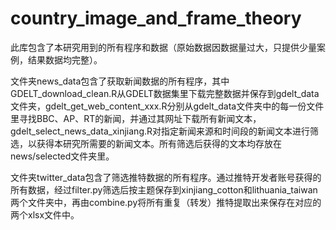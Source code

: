 # country_image_and_frame_theory
此库包含了本研究用到的所有程序和数据（原始数据因数据量过大，只提供少量案例，结果数据均完整）。

文件夹news_data包含了获取新闻数据的所有程序，其中GDELT_download_clean.R从GDELT数据集里下载完整数据并保存到gdelt_data文件夹，gdelt_get_web_content_xxx.R分别从gdelt_data文件夹中的每一份文件里寻找BBC、AP、RT的新闻，并通过其网址下载所有新闻文本，gdelt_select_news_data_xinjiang.R对指定新闻来源和时间段的新闻文本进行筛选，以获得本研究所需要的新闻文本。所有筛选后获得的文本均存放在news/selected文件夹里。

文件夹twitter_data包含了筛选推特数据的所有程序。通过推特开发者账号获得的所有数据，经过filter.py筛选后按主题保存到xinjiang_cotton和lithuania_taiwan两个文件夹中，再由combine.py将所有重复（转发）推特提取出来保存在对应的两个xlsx文件中。